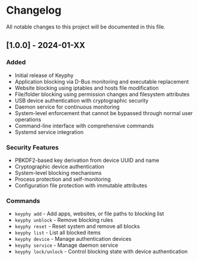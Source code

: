 # Changelog

All notable changes to this project will be documented in this file.

## [1.0.0] - 2024-01-XX

### Added
- Initial release of Keyphy
- Application blocking via D-Bus monitoring and executable replacement
- Website blocking using iptables and hosts file modification
- File/folder blocking using permission changes and filesystem attributes
- USB device authentication with cryptographic security
- Daemon service for continuous monitoring
- System-level enforcement that cannot be bypassed through normal user operations
- Command-line interface with comprehensive commands
- Systemd service integration

### Security Features
- PBKDF2-based key derivation from device UUID and name
- Cryptographic device authentication
- System-level blocking mechanisms
- Process protection and self-monitoring
- Configuration file protection with immutable attributes

### Commands
- `keyphy add` - Add apps, websites, or file paths to blocking list
- `keyphy unblock` - Remove blocking rules
- `keyphy reset` - Reset system and remove all blocks
- `keyphy list` - List all blocked items
- `keyphy device` - Manage authentication devices
- `keyphy service` - Manage daemon service
- `keyphy lock/unlock` - Control blocking state with device authentication